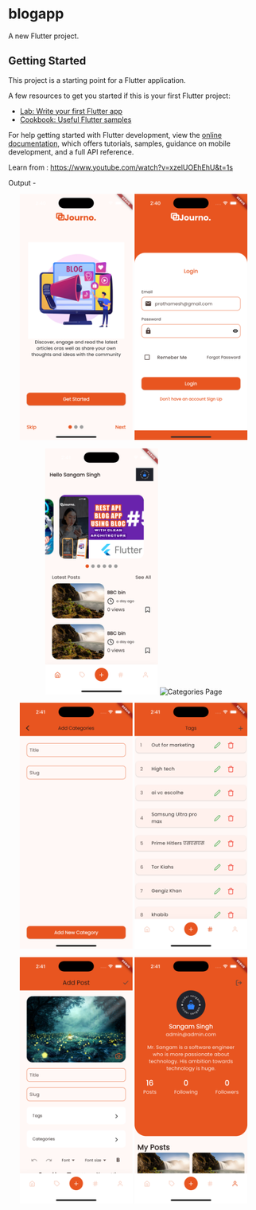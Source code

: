 # blogapp

A new Flutter project.

## Getting Started

This project is a starting point for a Flutter application.

A few resources to get you started if this is your first Flutter project:

- [Lab: Write your first Flutter app](https://docs.flutter.dev/get-started/codelab)
- [Cookbook: Useful Flutter samples](https://docs.flutter.dev/cookbook)

For help getting started with Flutter development, view the
[online documentation](https://docs.flutter.dev/), which offers tutorials,
samples, guidance on mobile development, and a full API reference.


Learn from : https://www.youtube.com/watch?v=xzelUOEhEhU&t=1s

Output - 

<p align="center">
  <img src="https://github.com/patugosavi/FlutterBlogAppUsingCleanArchitecture/blob/main/assets/images/outputs/onboardpage.png" alt="Onboard Page" width="45%">
  <img src="https://github.com/patugosavi/FlutterBlogAppUsingCleanArchitecture/blob/main/assets/images/outputs/loginpage.png" alt="Login Page" width="45%">
</p>

<p align="center">
  <img src="https://github.com/patugosavi/FlutterBlogAppUsingCleanArchitecture/blob/main/assets/images/outputs/homepage.png" alt="Home Page" width="45%">
  <img src="https://github.com/patugosavi/FlutterBlogAppUsingCleanArchitecture/blob/main/assets/images/outputs/categoriespage.png" alt="Categories Page" width="45%">
</p>
<p align="center">
  <img src="https://github.com/patugosavi/FlutterBlogAppUsingCleanArchitecture/blob/main/assets/images/outputs/addcategorypage.png" alt="Add Category Page" width="45%">
  <img src="https://github.com/patugosavi/FlutterBlogAppUsingCleanArchitecture/blob/main/assets/images/outputs/tagspage.png" alt="Tags Page" width="45%">
</p>
<p align="center">
  <img src="https://github.com/patugosavi/FlutterBlogAppUsingCleanArchitecture/blob/main/assets/images/outputs/addpostpage.png" alt="Add Post Page" width="45%">
  <img src="https://github.com/patugosavi/FlutterBlogAppUsingCleanArchitecture/blob/main/assets/images/outputs/profilepage.png" alt="Profile Page" width="45%">
</p>
